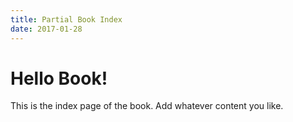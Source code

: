 ```yaml
---
title: Partial Book Index
date: 2017-01-28
---
```

# Hello Book!

This is the index page of the book. Add whatever content you like.